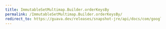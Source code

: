 ```yaml
---
title: ImmutableSetMultimap.Builder.orderKeysBy
permalink: /ImmutableSetMultimap.Builder.orderKeysBy/
redirect_to: https://guava.dev/releases/snapshot-jre/api/docs/com/google/common/collect/ImmutableSetMultimap.Builder.html#orderKeysBy-java.util.Comparator-
---
```

